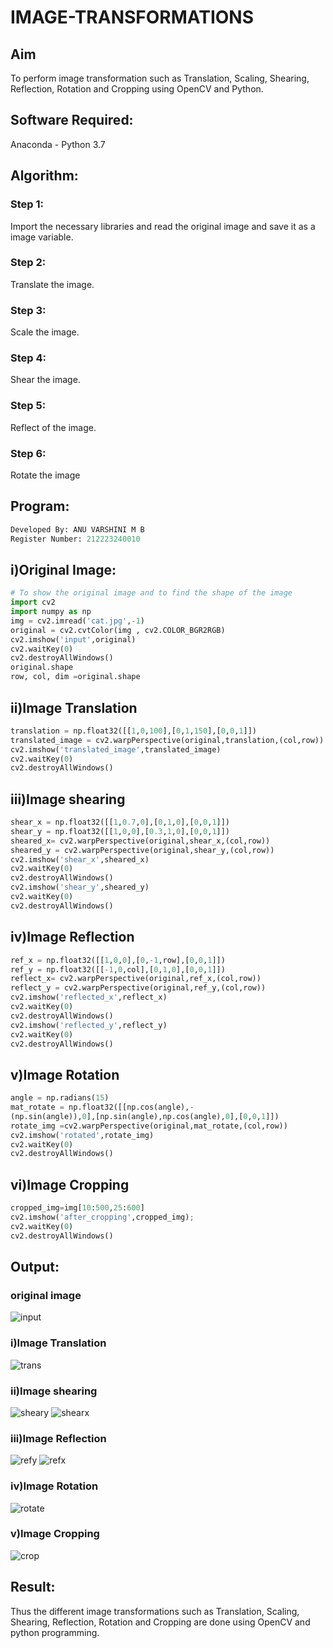 # IMAGE-TRANSFORMATIONS


## Aim
To perform image transformation such as Translation, Scaling, Shearing, Reflection, Rotation and Cropping using OpenCV and Python.

## Software Required:
Anaconda - Python 3.7

## Algorithm:
### Step 1:
Import the necessary libraries and read the original image and save it as a image variable.
### Step 2:
Translate the image.
### Step 3:
Scale the image.
### Step 4:
Shear the image.
### Step 5:
Reflect of the image.
### Step 6:
Rotate the image

## Program:
```python
Developed By: ANU VARSHINI M B
Register Number: 212223240010
```
## i)Original Image:
```python
# To show the original image and to find the shape of the image
import cv2
import numpy as np
img = cv2.imread('cat.jpg',-1)
original = cv2.cvtColor(img , cv2.COLOR_BGR2RGB)
cv2.imshow('input',original)
cv2.waitKey(0)
cv2.destroyAllWindows()
original.shape
row, col, dim =original.shape
```
## ii)Image Translation
```python
translation = np.float32([[1,0,100],[0,1,150],[0,0,1]])
translated_image = cv2.warpPerspective(original,translation,(col,row))
cv2.imshow('translated_image',translated_image)
cv2.waitKey(0)
cv2.destroyAllWindows()
```
## iii)Image shearing
```python
shear_x = np.float32([[1,0.7,0],[0,1,0],[0,0,1]])
shear_y = np.float32([[1,0,0],[0.3,1,0],[0,0,1]])
sheared_x= cv2.warpPerspective(original,shear_x,(col,row))
sheared_y = cv2.warpPerspective(original,shear_y,(col,row))
cv2.imshow('shear_x',sheared_x)
cv2.waitKey(0)
cv2.destroyAllWindows()
cv2.imshow('shear_y',sheared_y)
cv2.waitKey(0)
cv2.destroyAllWindows()
```
## iv)Image Reflection
```python
ref_x = np.float32([[1,0,0],[0,-1,row],[0,0,1]])
ref_y = np.float32([[-1,0,col],[0,1,0],[0,0,1]])
reflect_x= cv2.warpPerspective(original,ref_x,(col,row))
reflect_y = cv2.warpPerspective(original,ref_y,(col,row))
cv2.imshow('reflected_x',reflect_x)
cv2.waitKey(0)
cv2.destroyAllWindows()
cv2.imshow('reflected_y',reflect_y)
cv2.waitKey(0)
cv2.destroyAllWindows()
```
## v)Image Rotation
```python
angle = np.radians(15)
mat_rotate = np.float32([[np.cos(angle),-
(np.sin(angle)),0],[np.sin(angle),np.cos(angle),0],[0,0,1]])
rotate_img =cv2.warpPerspective(original,mat_rotate,(col,row))
cv2.imshow('rotated',rotate_img)
cv2.waitKey(0)
cv2.destroyAllWindows()
```
## vi)Image Cropping
```python
cropped_img=img[10:500,25:600] 
cv2.imshow('after_cropping',cropped_img);
cv2.waitKey(0)
cv2.destroyAllWindows()
```
## Output:
### original image
![input](https://github.com/JEEVAABI/IMAGETRANSFORMATION/assets/93427098/ec614892-dd85-4a1d-89ab-ca9ee13a1959)


### i)Image Translation
![trans](https://github.com/JEEVAABI/IMAGETRANSFORMATION/assets/93427098/629194bc-c782-4e26-995c-c86669183d6a)



### ii)Image shearing
![sheary](https://github.com/JEEVAABI/IMAGETRANSFORMATION/assets/93427098/cee05763-c9aa-4d4c-a056-1fc4bdf12827)
![shearx](https://github.com/JEEVAABI/IMAGETRANSFORMATION/assets/93427098/bfd29aa0-61ee-4f07-80e7-4e456a9c27b8)


### iii)Image Reflection
![refy](https://github.com/JEEVAABI/IMAGETRANSFORMATION/assets/93427098/1cdd38da-9f86-470b-831a-ff9c492f44d2)
![refx](https://github.com/JEEVAABI/IMAGETRANSFORMATION/assets/93427098/79be5f86-1eb6-4726-8aff-dd49b9d252aa)

### iv)Image Rotation
![rotate](https://github.com/JEEVAABI/IMAGETRANSFORMATION/assets/93427098/efdd2bb0-1089-49c1-8aa3-f43d9e15c7c4)



### v)Image Cropping
![crop](https://github.com/JEEVAABI/IMAGETRANSFORMATION/assets/93427098/fe03a6fb-1208-448b-8f3e-e4aeda8854a5)

## Result: 
Thus the different image transformations such as Translation, Scaling, Shearing, Reflection, Rotation and Cropping are done using OpenCV and python programming.
